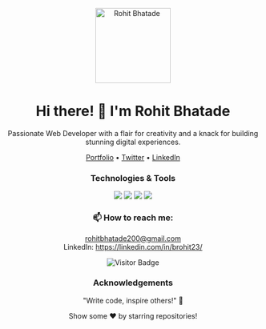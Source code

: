 <!-- Header -->
<p align="center">
  <img src="https://pbs.twimg.com/profile_images/1648918758017368065/11S6vsf-_400x400.jpg" width="150" height="150" alt="Rohit Bhatade">
</p>

<h1 align="center">Hi there! 👋 I'm Rohit Bhatade</h1>

<!-- Introduction -->
<p align="center">Passionate Web Developer with a flair for creativity and a knack for building stunning digital experiences.</p>

<!-- Social Links -->
<p align="center">
  <a href="#">Portfolio</a> •
  <a href="https://twitter.com/Mr_Mic_200r">Twitter</a> •
  <a href="https://www.linkedin.com/in/brohit23/">LinkedIn</a>
</p>

<!-- Technologies & Tools -->
<h3 align="center">Technologies & Tools</h3>
<p align="center">
  <img src="https://img.shields.io/badge/Code-JavaScript-informational?style=for-the-badge&logo=javascript&logoColor=white&color=yellow">
  <img src="https://img.shields.io/badge/Code-React.js-informational?style=for-the-badge&logo=react&logoColor=white&color=61dafb">
  <img src="https://img.shields.io/badge/Code-Node.js-informational?style=for-the-badge&logo=node.js&logoColor=white&color=green">
  <img src="https://img.shields.io/badge/Tools-Visual%20Studio%20Code-informational?style=for-the-badge&logo=visual-studio-code&logoColor=white&color=007ACC">
</p>

<!-- GitHub Stats & Featured Projects -->
<!--<p align="center">
  <img src="https://github-readme-stats.vercel.app/api?username=brohit23&show_icons=true&theme=radical" alt="Rohit Bhatade's GitHub Stats">
</p>

<p align="center">
  <a href="https://disney-clone-ochre.vercel.app">
    <img src="https://github.com/brohit22/Disney-clone/assets/127715071/9cc1d432-9618-43bc-aeba-2e1f4c66605b" alt="Disney Clone">
    
  </a>
   <a href="https://github.com/brohit23/react-app">
    <img src="https://github-readme-stats.vercel.app/api/pin/?username=brohit23&repo=react-app&theme=radical" alt="React App">
  </a> -->
</p>

<!-- Contact Me -->
<h3 align="center">📫 How to reach me:</h3>
<p align="center">
  <a href="mailto:rohitbhatade200@gmail.com">rohitbhatade200@gmail.com</a><br>
<!--   Portfolio: <a href="https://your-portfolio-url.com">https://your-portfolio-url.com</a><br> -->
  LinkedIn: <a href="https://linkedin.com/in/brohit23/">https://linkedin.com/in/brohit23/</a>
</p>

<!-- Footer -->
<p align="center">
  <img src="https://visitor-badge.glitch.me/badge?page_id=jwenjian.visitor-badge" alt="Visitor Badge">
</p>

<!-- Acknowledgements -->
<h3 align="center">Acknowledgements</h3>
<p align="center">"Write code, inspire others!" 🚀</p>

<!-- Footer -->
<p align="center">
  Show some ❤️ by starring repositories!
</p>
